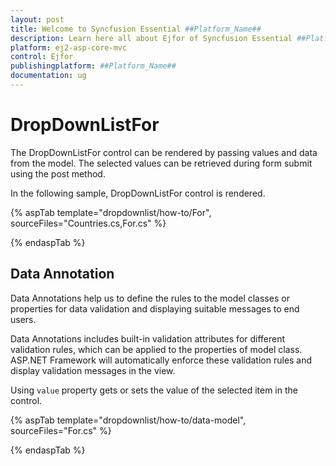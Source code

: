 ```yaml
---
layout: post
title: Welcome to Syncfusion Essential ##Platform_Name##
description: Learn here all about Ejfor of Syncfusion Essential ##Platform_Name## widgets based on HTML5 and jQuery.
platform: ej2-asp-core-mvc
control: Ejfor
publishingplatform: ##Platform_Name##
documentation: ug
---
```



# DropDownListFor

The DropDownListFor control can be rendered by passing values and data from the model. The selected values can be retrieved during form submit using the post method.

In the following sample, DropDownListFor control is rendered.

{% aspTab template="dropdownlist/how-to/For", sourceFiles="Countries.cs,For.cs" %}

{% endaspTab %}

## Data Annotation

Data Annotations help us to define the rules to the model classes or properties for data validation and displaying suitable messages to end users.

Data Annotations includes built-in validation attributes for different validation rules, which can be applied to the properties of model class. ASP.NET Framework will automatically enforce these validation rules and display validation messages in the view.

Using `value` property gets or sets the value of the selected item in the control.

{% aspTab template="dropdownlist/how-to/data-model", sourceFiles="For.cs" %}

{% endaspTab %}